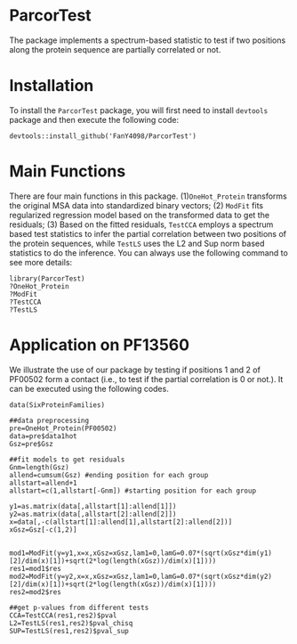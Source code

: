 # ParcorTest
The package implements a spectrum-based statistic to test if two positions along the protein sequence are partially correlated or not.

# Installation
To install the `ParcorTest` package, you will first need to install `devtools` package and then execute the following code: 
```
devtools::install_github('FanY4098/ParcorTest')
```

# Main Functions
There are four main functions in this package. (1)`OneHot_Protein` transforms the original MSA data into standardized binary vectors; (2) `ModFit` fits regularized regression model based on the transformed data to get the residuals; (3) Based on the fitted residuals, `TestCCA` employs a spectrum based test statistics to infer the partial correlation between two positions of the protein sequences, while `TestLS` uses the L2 and Sup norm based statistics to do the inference. You can always use the following command to see more details:
```
library(ParcorTest)
?OneHot_Protein
?ModFit
?TestCCA
?TestLS
```

# Application on PF13560
We illustrate the use of our package by testing if positions 1 and 2 of PF00502 form a contact (i.e., to test if the partial correlation is 0 or not.). It can be executed using the following codes.

```
data(SixProteinFamilies)

##data preprocessing
pre=OneHot_Protein(PF00502)
data=pre$data1hot
Gsz=pre$Gsz

##fit models to get residuals
Gnm=length(Gsz)
allend=cumsum(Gsz) #ending position for each group
allstart=allend+1
allstart=c(1,allstart[-Gnm]) #starting position for each group

y1=as.matrix(data[,allstart[1]:allend[1]])
y2=as.matrix(data[,allstart[2]:allend[2]])
x=data[,-c(allstart[1]:allend[1],allstart[2]:allend[2])]
xGsz=Gsz[-c(1,2)]


mod1=ModFit(y=y1,x=x,xGsz=xGsz,lam1=0,lamG=0.07*(sqrt(xGsz*dim(y1)[2]/dim(x)[1])+sqrt(2*log(length(xGsz))/dim(x)[1])))
res1=mod1$res
mod2=ModFit(y=y2,x=x,xGsz=xGsz,lam1=0,lamG=0.07*(sqrt(xGsz*dim(y2)[2]/dim(x)[1])+sqrt(2*log(length(xGsz))/dim(x)[1])))
res2=mod2$res

##get p-values from different tests
CCA=TestCCA(res1,res2)$pval
L2=TestLS(res1,res2)$pval_chisq
SUP=TestLS(res1,res2)$pval_sup
